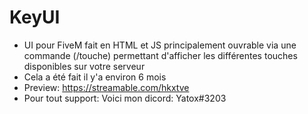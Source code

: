 # KeyUI

- UI pour FiveM fait en HTML et JS principalement ouvrable via une commande (/touche) permettant d'afficher les différentes touches disponibles sur votre serveur
- Cela a été fait il y'a environ 6 mois
- Preview: https://streamable.com/hkxtve
- Pour tout support: Voici mon dicord: Yatox#3203 
